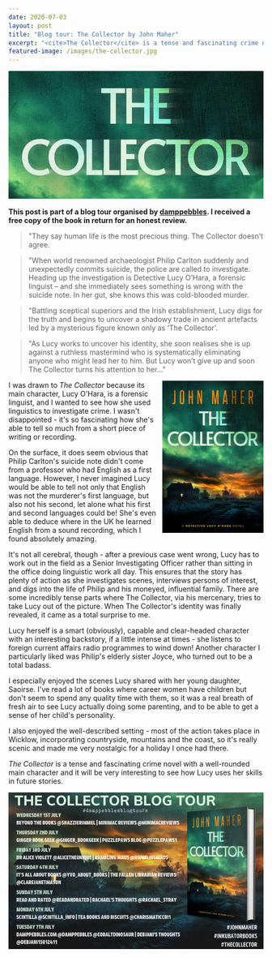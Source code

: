 ```yaml
---
date: 2020-07-03
layout: post
title: "Blog tour: The Collector by John Maher"
excerpt: "<cite>The Collector</cite> is a tense and fascinating crime novel with a well-rounded main character."
featured-image: /images/the-collector.jpg
---
```


![The Collector](/images/the-collector.jpg)

**This post is part of a blog tour organised by [damppebbles](https://damppebbles.com/). I received a free copy of the book in return for an honest review.**

> "They say human life is the most precious thing. The Collector doesn’t agree.

> "When world renowned archaeologist Philip Carlton suddenly and unexpectedly commits suicide, the police are called to investigate. Heading up the investigation is Detective Lucy O’Hara, a forensic linguist – and she immediately sees something is wrong with the suicide note. In her gut, she knows this was cold-blooded murder.

> "Battling sceptical superiors and the Irish establishment, Lucy digs for the truth and begins to uncover a shadowy trade in ancient artefacts led by a mysterious figure known only as ‘The Collector’.

> "As Lucy works to uncover his identity, she soon realises she is up against a ruthless mastermind who is systematically eliminating anyone who might lead her to him. But Lucy won’t give up and soon The Collector turns his attention to her..."

<img src="/images/the-collector-200.jpg" alt="The Collector" style="float: right; margin-bottom: 10px; margin-left: 10px;">

I was drawn to <cite>The Collector</cite> because its main character, Lucy O'Hara, is a forensic linguist, and I wanted to see how she used linguistics to investigate crime. I wasn't disappointed - it's so fascinating how she's able to tell so much from a short piece of writing or recording.

On the surface, it does seem obvious that Philip Carlton's suicide note didn't come from a professor who had English as a first language. However, I never imagined Lucy would be able to tell not only that English was not the murderer's first language, but also not his second, let alone what his first and second languages could be! She's even able to deduce where in the UK he learned English from a sound recording, which I found absolutely amazing.

It's not all cerebral, though - after a previous case went wrong, Lucy has to work out in the field as a Senior Investigating Officer rather than sitting in the office doing linguistic work all day. This ensures that the story has plenty of action as she investigates scenes, interviews persons of interest, and digs into the life of Philip and his moneyed, influential family. There are some incredibly tense parts where The Collector, via his mercenary, tries to take Lucy out of the picture. When The Collector's identity was finally revealed, it came as a total surprise to me.

Lucy herself is a smart (obviously), capable and clear-headed character with an interesting backstory, if a little intense at times - she listens to foreign current affairs radio programmes to wind down! Another character I particularly liked was Philip's elderly sister Joyce, who turned out to be a total badass.

I especially enjoyed the scenes Lucy shared with her young daughter, Saoirse. I've read a lot of books where career women have children but don't seem to spend any quality time with them, so it was a real breath of fresh air to see Lucy actually doing some parenting, and to be able to get a sense of her child's personality.

I also enjoyed the well-described setting - most of the action takes place in Wicklow, incorporating countryside, mountains and the coast, so it's really scenic and made me very nostalgic for a holiday I once had there.

<cite>The Collector</cite> is a tense and fascinating crime novel with a well-rounded main character and it will be very interesting to see how Lucy uses her skills in future stories.

![The Collector blog tour banner](/images/the-collector-banner.jpg)
